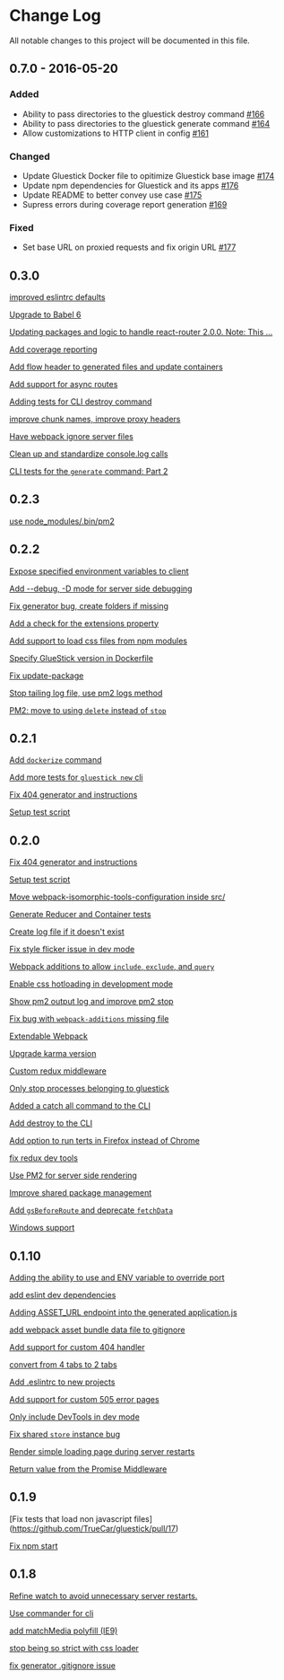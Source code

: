 # Change Log
All notable changes to this project will be documented in this file.

## 0.7.0 - 2016-05-20
### Added
- Ability to pass directories to the gluestick destroy command [#166](https://github.com/TrueCar/gluestick/pull/166) 
- Ability to pass directories to the gluestick generate command [#164](https://github.com/TrueCar/gluestick/pull/164) 
- Allow customizations to HTTP client in config [#161](https://github.com/TrueCar/gluestick/pull/161)

### Changed
- Update Gluestick Docker file to opitimize Gluestick base image [#174](https://github.com/TrueCar/gluestick/pull/174)
- Update npm dependencies for Gluestick and its apps [#176](https://github.com/TrueCar/gluestick/pull/176)
- Update README to better convey use case [#175](https://github.com/TrueCar/gluestick/pull/175)
- Supress errors during coverage report generation [#169](https://github.com/TrueCar/gluestick/pull/175)

### Fixed
- Set base URL on proxied requests and fix origin URL [#177](https://github.com/TrueCar/gluestick/pull/177)

## 0.3.0
[improved eslintrc defaults](https://github.com/TrueCar/gluestick/pull/78)

[Upgrade to Babel 6](https://github.com/TrueCar/gluestick/pull/77)

[Updating packages and logic to handle react-router 2.0.0. Note: This …](https://github.com/TrueCar/gluestick/pull/76)

[Add coverage reporting](https://github.com/TrueCar/gluestick/pull/75)

[Add flow header to generated files and update containers](https://github.com/TrueCar/gluestick/pull/74)

[Add support for async routes](https://github.com/TrueCar/gluestick/pull/73)

[Adding tests for CLI destroy command](https://github.com/TrueCar/gluestick/pull/72)

[improve chunk names, improve proxy headers](https://github.com/TrueCar/gluestick/pull/71)

[Have webpack ignore server files](https://github.com/TrueCar/gluestick/pull/70)

[Clean up and standardize console.log calls](https://github.com/TrueCar/gluestick/pull/69)

[CLI tests for the `generate` command: Part 2](https://github.com/TrueCar/gluestick/pull/68)

## 0.2.3
[use node_modules/.bin/pm2](https://github.com/TrueCar/gluestick/pull/67)

## 0.2.2
[Expose specified environment variables to client](https://github.com/TrueCar/gluestick/pull/65)

[Add --debug, -D mode for server side debugging](https://github.com/TrueCar/gluestick/pull/64)

[Fix generator bug, create folders if missing](https://github.com/TrueCar/gluestick/pull/63)

[Add a check for the extensions property](https://github.com/TrueCar/gluestick/pull/62)

[Add support to load css files from npm modules](https://github.com/TrueCar/gluestick/pull/61)

[Specify GlueStick version in Dockerfile](https://github.com/TrueCar/gluestick/pull/60)

[Fix update-package](https://github.com/TrueCar/gluestick/pull/59)

[Stop tailing log file, use pm2 logs method](https://github.com/TrueCar/gluestick/pull/58)

[PM2: move to using `delete` instead of `stop`](https://github.com/TrueCar/gluestick/pull/57)


## 0.2.1
[Add `dockerize` command](https://github.com/TrueCar/gluestick/pull/56)

[Add more tests for `gluestick new` cli](https://github.com/TrueCar/gluestick/pull/55)

[Fix 404 generator and instructions](https://github.com/TrueCar/gluestick/pull/54)

[Setup test script](https://github.com/TrueCar/gluestick/pull/53)

## 0.2.0
[Fix 404 generator and instructions](https://github.com/TrueCar/gluestick/pull/54)

[Setup test script](https://github.com/TrueCar/gluestick/pull/53)

[Move webpack-isomorphic-tools-configuration inside src/](https://github.com/TrueCar/gluestick/pull/52)

[Generate Reducer and Container tests](https://github.com/TrueCar/gluestick/pull/51)

[Create log file if it doesn't exist](https://github.com/TrueCar/gluestick/pull/50)

[Fix style flicker issue in dev mode](https://github.com/TrueCar/gluestick/pull/49)

[Webpack additions to allow `include`, `exclude`, and `query`](https://github.com/TrueCar/gluestick/pull/48)

[Enable css hotloading in development mode](https://github.com/TrueCar/gluestick/pull/46)

[Show pm2 output log and improve pm2 stop](https://github.com/TrueCar/gluestick/pull/45)

[Fix bug with `webpack-additions` missing file](https://github.com/TrueCar/gluestick/pull/44)

[Extendable Webpack](https://github.com/TrueCar/gluestick/pull/42)

[Upgrade karma version](https://github.com/TrueCar/gluestick/pull/41)

[Custom redux middleware](https://github.com/TrueCar/gluestick/pull/40)

[Only stop processes belonging to gluestick](https://github.com/TrueCar/gluestick/pull/39)

[Added a catch all command to the CLI](https://github.com/TrueCar/gluestick/pull/38)

[Add destroy to the CLI](https://github.com/TrueCar/gluestick/pull/37)

[Add option to run terts in Firefox instead of Chrome](https://github.com/TrueCar/gluestick/pull/36)

[fix redux dev tools](https://github.com/TrueCar/gluestick/pull/35)

[Use PM2 for server side rendering](https://github.com/TrueCar/gluestick/pull/34)

[Improve shared package management](https://github.com/TrueCar/gluestick/pull/33)

[Add `gsBeforeRoute` and deprecate `fetchData`](https://github.com/TrueCar/gluestick/pull/32)

[Windows support](https://github.com/TrueCar/gluestick/pull/31)


## 0.1.10
[Adding the ability to use and ENV variable to override port](https://github.com/TrueCar/gluestick/pull/29)

[add eslint dev dependencies](https://github.com/TrueCar/gluestick/pull/28)

[Adding ASSET_URL endpoint into the generated application.js](https://github.com/TrueCar/gluestick/pull/27)

[add webpack asset bundle data file to gitignore](https://github.com/TrueCar/gluestick/pull/26)

[Add support for custom 404 handler](https://github.com/TrueCar/gluestick/pull/25)

[convert from 4 tabs to 2 tabs](https://github.com/TrueCar/gluestick/pull/24)

[Add .eslintrc to new projects](https://github.com/TrueCar/gluestick/pull/23)

[Add support for custom 505 error pages](https://github.com/TrueCar/gluestick/pull/22)

[Only include DevTools in dev mode](https://github.com/TrueCar/gluestick/pull/21)

[Fix shared `store` instance bug](https://github.com/TrueCar/gluestick/pull/20)

[Render simple loading page during server restarts](https://github.com/TrueCar/gluestick/pull/19)

[Return value from the Promise Middleware](https://github.com/TrueCar/gluestick/pull/18)

## 0.1.9
[Fix tests that load non javascript files] (https://github.com/TrueCar/gluestick/pull/17)

[Fix npm start](https://github.com/TrueCar/gluestick/pull/16)

## 0.1.8
[Refine watch to avoid unnecessary server restarts.](https://github.com/TrueCar/gluestick/commit/1d02b2d913ca39c15c770207684e90a5ab8abdb0)

[Use commander for cli](https://github.com/TrueCar/gluestick/commit/faf3c1e8c4f2b94097fea92412766c2047e6b754)

[add matchMedia polyfill (IE9)](https://github.com/TrueCar/gluestick/commit/fc651aa98e5278cce0bbe7eddc39974b6df59254)

[stop being so strict with css loader](https://github.com/TrueCar/gluestick/commit/f304e40c993070ae8ac5a6aef5ce5f1a5feeaf74)

[fix generator .gitignore issue](https://github.com/TrueCar/gluestick/commit/3149c0a0ee12d8d7cf5f4a161c090f2a337a1852)

